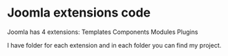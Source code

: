 # Joomla extensions code
Joomla has 4 extensions:
Templates
Components
Modules
Plugins

I have folder for each extension and in each folder you can find my project.

